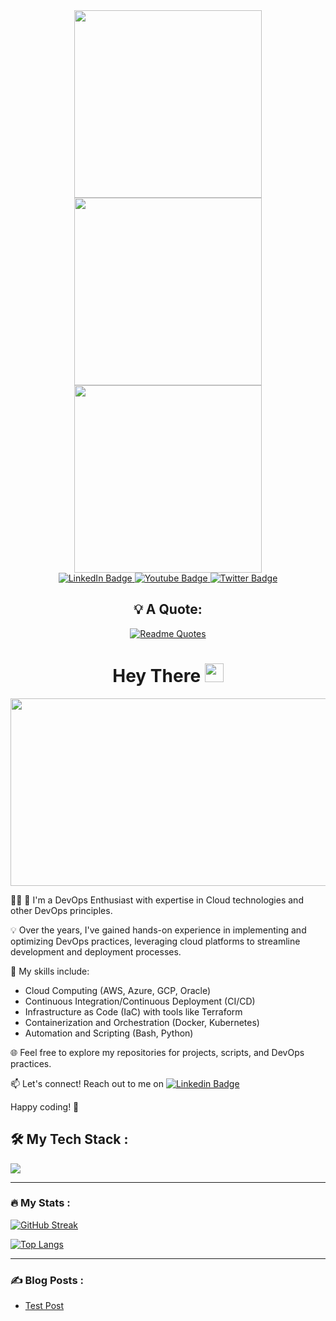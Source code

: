 <div id="header" align="center">
   <img src="https://media.giphy.com/media/jVqYgn09W8FHEf0BBS/giphy.gif" width="300"/ >
   <img src="https://media.giphy.com/media/QTfX9Ejfra3ZmNxh6B/giphy.gif" width="300"/>
   <img src="https://media.giphy.com/media/NmusiEU5N4J27rVQk7/giphy.gif" width="300"/>
</div>

<div id="badges" align="center">
  <a href="https://www.linkedin.com/in/raj-kamal-p-b1732612b/">
    <img src="https://img.shields.io/badge/LinkedIn-blue?style=for-the-badge&logo=linkedin&logoColor=white" alt="LinkedIn Badge"/>
  </a>
  <a href="">
    <img src="https://img.shields.io/badge/YouTube-red?style=for-the-badge&logo=youtube&logoColor=white" alt="Youtube Badge"/>
  </a>
  <a href="">
    <img src="https://img.shields.io/badge/Twitter-blue?style=for-the-badge&logo=twitter&logoColor=white" alt="Twitter Badge"/>
  </a>
</div>

<div id="badges" align="center">
   <img src="https://komarev.com/ghpvc/?username=Rajkamal-07&style=flat-square&color=blue" alt=""/>
</div>

<div align="center">
 
## 💡 A Quote:

</div>

<div align="center">

[![Readme Quotes](https://quotes-github-readme.vercel.app/api?quote=DevOps%20is%20not%20a%20goal,%20but%20a%20never-ending%20process%20of%20continual%20improvement&author=Raj%20Kamal%20P&type=horizontal&theme=dark)](https://github.com/piyushsuthar/github-readme-quotes)

</div>

<div align="center">
   <h1>
     Hey There
     <img src="https://media.giphy.com/media/hvRJCLFzcasrR4ia7z/giphy.gif" width="30px"/>
   </h1>
</div>

<div align="center">
  <img src="https://media.giphy.com/media/dWesBcTLavkZuG35MI/giphy.gif" width="600" height="300"/>
</div>



:technologist: 🚀 I'm a DevOps Enthusiast with expertise in Cloud technologies and other DevOps principles.

💡 Over the years, I've gained hands-on experience in implementing and optimizing DevOps practices, leveraging cloud platforms to streamline development and deployment processes.

🔧 My skills include:
   - Cloud Computing (AWS, Azure, GCP, Oracle)
   - Continuous Integration/Continuous Deployment (CI/CD)
   - Infrastructure as Code (IaC) with tools like Terraform
   - Containerization and Orchestration (Docker, Kubernetes)
   - Automation and Scripting (Bash, Python)

🌐 Feel free to explore my repositories for projects, scripts, and DevOps practices.

📫 Let's connect! Reach out to me on [![Linkedin Badge](https://img.shields.io/badge/-RajKamal-blue?style=flat&logo=Linkedin&logoColor=white)](https://www.linkedin.com/in/raj-kamal-p-b1732612b/)

Happy coding! 🚀

<div>

## :hammer_and_wrench: My Tech Stack :

</div>

<p>
  <a href="https://skillicons.dev">
    <img src="https://skillicons.dev/icons?i=aws,gcp,azure,git,github,kubernetes,docker,grafana,jenkins,linux,py,terraform,ansible" />
  </a>
</p>

---

### :fire: My Stats :

[![GitHub Streak](https://streak-stats.demolab.com?user=rajkamal-07&theme=highcontrast&date_format=M%20j%5B%2C%20Y%5D&mode=weekly)](https://git.io/streak-stats)

[![Top Langs](https://github-readme-stats.vercel.app/api/top-langs/?username=rajkamal-07&layout=compact&theme=vision-friendly-dark)](https://github.com/anuraghazra/github-readme-stats)

---

### :writing_hand: Blog Posts :

<!-- BLOG-POST-LIST:START -->
- [Test Post](https://dev.to/itszed0/test-post-490g)
<!-- BLOG-POST-LIST:END -->

<!--
**Rajkamal-07/Rajkamal-07** is a ✨ _special_ ✨ repository because its `README.md` (this file) appears on your GitHub profile.

Here are some ideas to get you started:

- 🔭 I’m currently working on ...
- 🌱 I’m currently learning ...
- 👯 I’m looking to collaborate on ...
- 🤔 I’m looking for help with ...
- 💬 Ask me about ...
- 📫 How to reach me: ...
- 😄 Pronouns: ...
- ⚡ Fun fact: ...
-->


